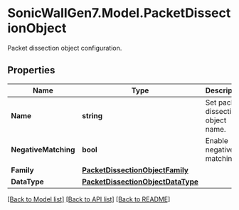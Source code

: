 # SonicWallGen7.Model.PacketDissectionObject
Packet dissection object configuration.

## Properties

Name | Type | Description | Notes
------------ | ------------- | ------------- | -------------
**Name** | **string** | Set packet dissection object name. | 
**NegativeMatching** | **bool** | Enable negative matching. | [optional] 
**Family** | [**PacketDissectionObjectFamily**](PacketDissectionObjectFamily.md) |  | [optional] 
**DataType** | [**PacketDissectionObjectDataType**](PacketDissectionObjectDataType.md) |  | [optional] 

[[Back to Model list]](../README.md#documentation-for-models) [[Back to API list]](../README.md#documentation-for-api-endpoints) [[Back to README]](../README.md)

